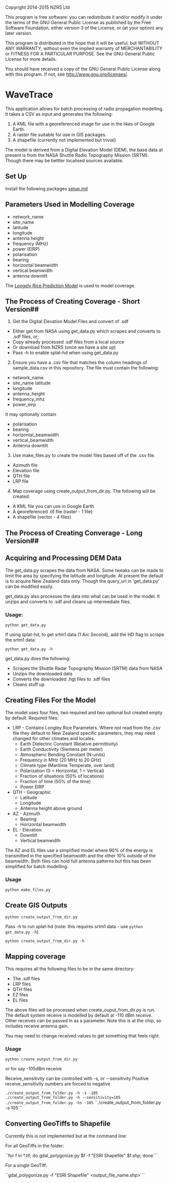 Copyright 2014-2015 NZRS Ltd

This program is free software: you can redistribute it and/or modify it under the terms of the GNU General Public License as published by the Free Software Foundation, either version 3 of the License, or (at your option) any later version.

This program is distributed in the hope that it will be useful, but WITHOUT ANY WARRANTY; without even the implied warranty of MERCHANTABILITY or FITNESS FOR A PARTICULAR PURPOSE. See the GNU General Public License for more details.

You should have received a copy of the GNU General Public License along with this program. If not, see http://www.gnu.org/licenses/.

# WaveTrace #

This application allows for batch processing of radio propagation modelling.  It takes a CSV as input and generates the following:

1. A KML file with a georeferenced image for use in the likes of Google Earth.
2. A raster file suitable for use in GIS packages.
3. A shapefile (currently not implemented but trivial)

The model is derived from a Digital Elevation Model (DEM), the base data at present is from the NASA Shuttle Radio Topography Mission (SRTM).  Though there may be bettter localised sources available.

## Set Up ##

Install the following packages [setup.md](https://github.com/NZRegistryServices/wavetrace/blob/master/setup.md)

## Parameters Used in Modelling Coverage ##

* network_name	
* site_name	
* latitude	
* longitude	
* antenna height	
* frequency (MHz)	
* power (EIRP)	
* polarisation	
* bearing	
* horizontal beamwidth	
* vertical beamwidth	
* antenna downtilt

The [Longely Rice Prediction Model](http://en.wikipedia.org/wiki/Longley%E2%80%93Rice_model "Link to Wikipedia") is used to model coverage.

## The Process of Creating Coverage - Short Version##

1. Get the Digital Elevation Model Files and convert of .sdf 
  * Either get from NASA using get_data.py which scrapes and converts to .sdf files, or;
  * Copy already processed .sdf files from a local source
  * Or download from NZRS (once we have a site up)
  * Pass -h to enable splat-hd when using get_data.py
2. Ensure you have a .csv file that matches the column headings of  sample_data.csv in this repository.  The file must contain the following:
  * network_name	
  * site_name	latitude	
  * longitude	
  * antenna_height	
  * frequency_mhz	
  * power_eirp
  
  It may optionally contain

  * polarisation	
  * bearing	
  * horizontal_beamwidth	
  * vertical_beamwidth
  * Antenna downtilt
3. Use make_files.py to create the model files based off of the .csv file.
  * Azimuth file
  * Elevation file 
  * QTH file
  * LRP file
4. Map coverage using create_output_from_dir.py.  The following will be created:
  * A KML file you can use in Google Earth
  * A georeferenced .tif file (raster - 1 file)
  * A shapefile (vector - 4 files)

## The Process of Creating Converage - Long Version##

## Acquiring and Processing DEM Data ##

The get_data.py scrapes the data from NASA.  Some tweaks can be made to limit the area by specifying the latitude and longitude.  At present the default is to acquire New Zealand data only.  Though the query_url in 'get_data.py' can be modified easily.

get_data.py also processes the data into what can be used in the model.  It unzips and converts to .sdf and cleans up intermediate files.

### Usage: ###
  
  `python get_data.py`

If using splat-hd, to get srtm1 data (1 Arc Second), add the HD flag to scrape the srtm1 data:
  
  `python get_data.py -h`
  
get_data.py does the following:

* Scrapes the Shuttle Radar Topography Mission (SRTM) data from NASA
* Unzips the downloaded data
* Converts the downloaded .hgt files to .sdf files
* Cleans stuff up

  
## Creating Files For the Model ##
The model uses four files, two required and two optional but created empty by default.
Required files:
* LRP - Contains Longley Rice Parameters. Where not read from the .csv file they default to New Zealand specific parameters, they may need changed for other climates and locales.
  * Earth Dielectric Constant (Relative permittivity)
  * Earth Conductivity (Siemens per meter)
  * Atmospheric Bending Constant (N-units)
  * Frequency in MHz (20 MHz to 20 GHz)
  * Climate type (Maritime Temperate, over land)
  * Polarization (0 = Horizontal, 1 = Vertical)
  * Fraction of situations (50% of locations)
  * Fraction of time (50% of the time)
  * Power EIRP
* QTH - Geographic
  * Latitude
  * Longitude
  * Antenna height above ground
* AZ - Azimuth
  * Bearing
  * Horizontal beamwidth
* EL - Elevation
  * Downtilt
  * Vertical beamwidth

The AZ and EL files use a simplified model where 90% of the energy is transmitted in the specified beamwidth and the other 10% outside of the beamwidth.  Both files can hold full antenna patterns but this has been simplified for batch modelling.

### Usage ###

 ``python make_files.py``
  
## Create GIS Outputs ##
``python create_output_from_dir.py``  

Pass -h to run splat-hd (note: this requires srtm1 data - use `python get_data.py -h`)

``python create_output_from_dir.py -h``

## Mapping coverage ##
This requires all the following files to be in the same directory:
 * The .sdf files
 * LRP files
 * QTH files
 * EZ files
 * EL files

The above files will be processed when create_ouput_from_dir.py is run.  The default system receive is modelled by default at -110 dBm receive.  Other receives can be passed in as a parameter.   Note this is at the chip, so includes receive antenna gain.

You may need to change received values to get something that feels right.

### Usage ###
`python create_output_from_dir.py`

or for say -105dBm receive

Receive_sensitivity can be controlled with -s, or --sensitivity
Positive receive_sensitivity numbers are forced to negative

``./create_output_from_folder.py -h -s -105``
``./create_output_from_folder.py -h --sensitivity=105``
``./create_output_from_folder.py -hs -105``
``./create_output_from_folder.py -s 105```


## Converting GeoTiffs to Shapefile ##

Currently this is not implemented but at the command line:

For all GeoTiffs in the folder:

``for f in *.tif;  do gdal_polygonize.py $f -f "ESRI Shapefile" $f.shp;  done```

For a single GeoTiff:

``gdal_polygonize.py <geotiff name> -f "ESRI Shapefile" <output_file_name.shp>```








